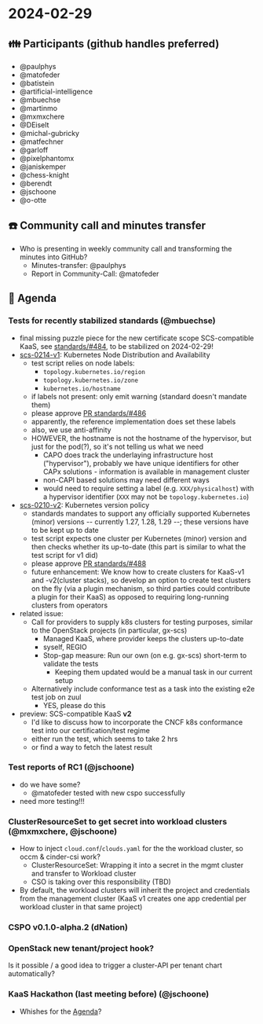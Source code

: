 # 2024-02-29
## :family: Participants (github handles preferred)

* @paulphys
* @matofeder
* @batistein
* @artificial-intelligence
* @mbuechse
* @martinmo
* @mxmxchere
* @DEiselt
* @michal-gubricky
* @matfechner
* @garloff
* @pixelphantomx
* @janiskemper
* @chess-knight
* @berendt
* @jschoone
* @o-otte

## :telephone: Community call and minutes transfer
* Who is presenting in weekly community call and transforming the minutes into GitHub?
     * Minutes-transfer: @paulphys
     * Report in Community-Call: @matofeder

## :notebook: Agenda

### Tests for recently stabilized standards (@mbuechse)

- final missing puzzle piece for the new certificate scope SCS-compatible KaaS, see [standards/#484](https://github.com/SovereignCloudStack/standards/pull/484), to be stabilized on 2024-02-29!
- [scs-0214-v1](https://docs.scs.community/standards/scs-0214-v1-k8s-node-distribution): Kubernetes Node Distribution and Availability
    - test script relies on node labels:
        - `topology.kubernetes.io/region`
        - `topology.kubernetes.io/zone`
        - `kubernetes.io/hostname`
    - if labels not present: only emit warning (standard doesn't mandate them)
    - please approve [PR standards/#486](https://github.com/SovereignCloudStack/standards/pull/486)
    - apparently, the reference implementation does set these labels
    - also, we use anti-affinity
    - HOWEVER, the hostname is not the hostname of the hypervisor, but just for the pod(?), so it's not telling us what we need
        - CAPO does track the underlaying infrastructure host ("hypervisor"), probably we have unique identifiers for other CAPx solutions - information is available in management cluster
        - non-CAPI based solutions may need different ways
        - would need to require setting a label (e.g. `XXX/physicalhost`) with a hypervisor identifier (`XXX` may not be `topology.kubernetes.io`) 
- [scs-0210-v2](https://docs.scs.community/standards/scs-0210-v2-k8s-version-policy): Kubernetes version policy
    - standards mandates to support any officially supported Kubernetes (minor) versions -- currently 1.27, 1.28, 1.29 --; these versions have to be kept up to date
    - test script expects one cluster per Kubernetes (minor) version and then checks whether its up-to-date (this part is similar to what the test script for v1 did)
    - please approve [PR standards/#488](https://github.com/SovereignCloudStack/standards/pull/488)
    - future enhancement: We know how to create clusters for KaaS-v1 and -v2(cluster stacks), so develop an option to create test clusters on the fly (via a plugin mechanism, so third parties could contribute a plugin for their KaaS) as opposed to requiring long-running clusters from operators
- related issue:
    - Call for providers to supply k8s clusters for testing purposes, similar to the OpenStack projects (in particular, gx-scs)
        - Managed KaaS, where provider keeps the clusters up-to-date
        - syself, REGIO
        - Stop-gap measure: Run our own (on e.g. gx-scs) short-term to validate the tests
            - Keeping them updated would be a manual task in our current setup
    - Alternatively include conformance test as a task into the existing e2e test job on zuul
        - YES, please do this
- preview: SCS-compatible KaaS **v2**
    - I'd like to discuss how to incorporate the CNCF k8s conformance test into our certification/test regime
    - either run the test, which seems to take 2 hrs
    - or find a way to fetch the latest result

### Test reports of RC1 (@jschoone)
- do we have some?
    - @matofeder tested with new cspo successfully
- need more testing!!!

### ClusterResourceSet to get secret into workload clusters (@mxmxchere, @jschoone)
- How to inject `cloud.conf`/`clouds.yaml` for the the workload cluster, so occm & cinder-csi work?
    - ClusterResourceSet: Wrapping it into a secret in the mgmt cluster and transfer to Workload cluster
    - CSO is taking over this responsibility (TBD)
- By default, the workload clusters will inherit the project and credentials from the management cluster (KaaS v1 creates one app credential per workload cluster in that same project)

### CSPO v0.1.0-alpha.2 (dNation)

### OpenStack new tenant/project hook?
Is it possible / a good idea to trigger a cluster-API per tenant chart automatically?

### KaaS Hackathon (last meeting before) (@jschoone)
- Whishes for the [Agenda](https://input.scs.community/yrVXQ4-tRlODXI4Ic8FfQg#Agenda)?
